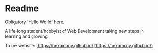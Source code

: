 # Readme
Obligatory 'Hello World' here.

A life-long student/hobbyist of Web Development taking new steps in learning and growing.

To my website: [https://hexamony.github.io/](https://hexamony.github.io/)
